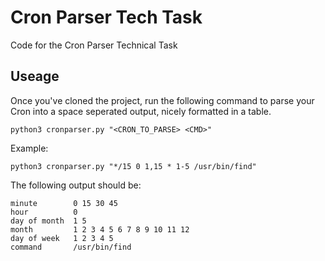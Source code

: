 # Cron Parser Tech Task

Code for the Cron Parser Technical Task

## Useage

Once you've cloned the project, run the following command to parse your Cron into a space seperated output, nicely formatted in a table.

```python3 cronparser.py "<CRON_TO_PARSE> <CMD>"```

Example:

```python3 cronparser.py "*/15 0 1,15 * 1-5 /usr/bin/find" ```

The following output should be:

```
minute        0 15 30 45
hour          0
day of month  1 5
month         1 2 3 4 5 6 7 8 9 10 11 12
day of week   1 2 3 4 5
command       /usr/bin/find
```
